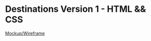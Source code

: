 # Destinations Version 1 - HTML && CSS

[Mockup/Wireframe](![image](https://user-images.githubusercontent.com/79950132/186993855-e47e6949-b86e-41e4-aff7-336cb3dfcc20.png))

